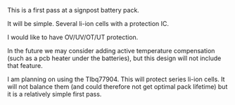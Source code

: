 This is a first pass at a signpost battery pack.

It will be simple. Several li-ion cells with a protection IC.

I would like to have OV/UV/OT/UT protection.

In the future we may consider adding active temperature
compensation (such as a pcb heater under the batteries),
but this design will not include that feature.

I am planning on using the TIbq77904. This will protect
series li-ion cells. It will not balance them (and could 
therefore not get optimal pack lifetime) but it is a 
relatively simple first pass.
